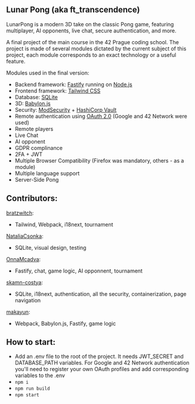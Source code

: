 ## Lunar Pong (aka ft_transcendence)

LunarPong is a modern 3D take on the classic Pong game, featuring multiplayer, AI opponents, live chat, secure authentication, and more.

A final project of the main course in the 42 Prague coding school.
The project is made of several modules dictated by the current subject of this project, each module corresponds to an exact technology or a useful feature.

Modules used in the final version:
- Backend framework: [Fastify](https://fastify.dev/) running on [Node.js](https://nodejs.org/)
- Frontend framework: [Tailwind CSS](https://tailwindcss.com/)
- Database: [SQLite](https://sqlite.org/)
- 3D: [Babylon.js](https://www.babylonjs.com/)
- Security: [ModSecurity](https://modsecurity.org/) + [HashiCorp Vault](https://www.hashicorp.com/en/products/vault)
- Remote authentication using [OAuth 2.0](https://oauth.net/2/) (Google and 42 Network were used)
- Remote players
- Live Chat
- AI opponent
- GDPR complinance
- 2FA + JWT
- Multiple Browser Compatibility (Firefox was mandatory, others - as a module)
- Multiple language support
- Server-Side Pong

## Contributors:

[bratzwitch](https://github.com/bratzwitch):
- Tailwind, Webpack, i18next, tournament
  
[NataliaCsonka](https://github.com/NataliaCsonka):
- SQLite, visual design, testing

[OnnaMcadva](https://github.com/OnnaMcadva):
- Fastify, chat, game logic, AI opponnent, tournament

[skamn-costya](https://github.com/skamn-costya):
- SQLite, i18next, authentication, all the security, containerization, page navigation

[makayun](https://github.com/makayun):
- Webpack, Babylon.js, Fastify, game logic

## How to start:

- Add an .env file to the root of the project. It needs JWT_SECRET and DATABASE_PATH variables. For Google and 42 Network authentication you'll need to register your own OAuth profiles and add corresponding variables to the .env
- ```npm i```
- ```npm run build```
- ```npm start```

